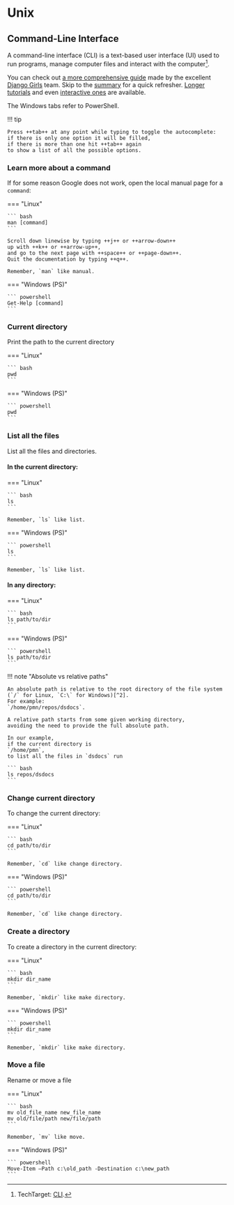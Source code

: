# Unix

## Command-Line Interface

A command-line interface (CLI) is a text-based user interface (UI)
used to run programs, manage computer files and interact with the computer[^1].


You can check out
[a more comprehensive guide](https://tutorial.djangogirls.org/en/intro_to_command_line)
made by the excellent
[Django Girls](https://djangogirls.org/en/)
team.
Skip to the
[summary](https://tutorial.djangogirls.org/en/intro_to_command_line/#summary)
for a quick refresher.
[Longer tutorials](https://ubuntu.com/tutorials/command-line-for-beginners#1-overview)
and even
[interactive ones](https://linuxsurvival.com/)
are available.

The Windows tabs refer to PowerShell.

!!! tip

    Press ++tab++ at any point while typing to toggle the autocomplete:
    if there is only one option it will be filled,
    if there is more than one hit ++tab++ again
    to show a list of all the possible options.

<!-- ### Open the terminal

=== "Linux"

    Press
    ++ctrl+shift+t++
    to open a terminal window.

=== "Windows (PS)"

    Press
    ++windows++,
    type `powershell`
    and open it. -->

### Learn more about a command

If for some reason Google does not work,
open the local manual page for a `command`:

=== "Linux"

    ``` bash
    man [command]
    ```

    Scroll down linewise by typing ++j++ or ++arrow-down++
    up with ++k++ or ++arrow-up++,
    and go to the next page with ++space++ or ++page-down++.
    Quit the documentation by typing ++q++.

    Remember, `man` like manual.

=== "Windows (PS)"

    ``` powershell
    Get-Help [command]
    ```

### Current directory

Print the path to the current directory

=== "Linux"

    ``` bash
    pwd
    ```

=== "Windows (PS)"

    ``` powershell
    pwd
    ```

### List all the files

List all the files and directories.

#### In the current directory:

=== "Linux"

    ``` bash
    ls
    ```

    Remember, `ls` like list.

=== "Windows (PS)"

    ``` powershell
    ls
    ```

    Remember, `ls` like list.

#### In any directory:

=== "Linux"

    ``` bash
    ls path/to/dir
    ```

=== "Windows (PS)"

    ``` powershell
    ls path/to/dir
    ```

!!! note "Absolute vs relative paths"

    An absolute path is relative to the root directory of the file system
    (`/` for Linux, `C:\` for Windows)[^2].
    For example:
    `/home/pmn/repos/dsdocs`.

    A relative path starts from some given working directory,
    avoiding the need to provide the full absolute path.

    In our example,
    if the current directory is
    `/home/pmn`,
    to list all the files in `dsdocs` run

    ``` bash
    ls repos/dsdocs
    ```

### Change current directory

To change the current directory:

=== "Linux"

    ``` bash
    cd path/to/dir
    ```

    Remember, `cd` like change directory.

=== "Windows (PS)"

    ``` powershell
    cd path/to/dir
    ```

    Remember, `cd` like change directory.

### Create a directory

To create a directory
in the current directory:

=== "Linux"

    ``` bash
    mkdir dir_name
    ```

    Remember, `mkdir` like make directory.

=== "Windows (PS)"

    ``` powershell
    mkdir dir_name
    ```

    Remember, `mkdir` like make directory.

### Move a file

Rename or move a file

=== "Linux"

    ``` bash
    mv old_file_name new_file_name
    mv old/file/path new/file/path
    ```

    Remember, `mv` like move.

=== "Windows (PS)"

    ``` powershell
    Move-Item –Path c:\old_path -Destination c:\new_path
    ```

[^1]: TechTarget: [CLI](https://www.techtarget.com/searchwindowsserver/definition/command-line-interface-CLI).
[^2]: Wikipedia: [Absolute and relative paths](https://en.wikipedia.org/wiki/Path_(computing)#Absolute_and_relative_paths).